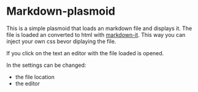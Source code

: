 # Markdown-plasmoid

This is a simple plasmoid that loads an markdown file and displays it.
The file is loaded an converted to html with [markdown-it](https://github.com/markdown-it/markdown-it). This way you can inject your own css bevor diplaying the file.

If you click on the text an editor with the file loaded is opened.

In the settings can be changed:
- the file location
- the editor

